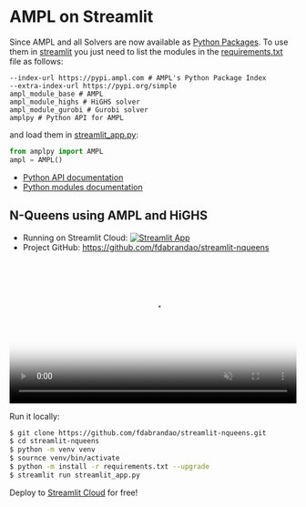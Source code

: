 # AMPL on Streamlit

Since AMPL and all Solvers are now available as [Python Packages](modules.md). To use them in [streamlit](https://streamlit.io) you just need to list the modules in the [requirements.txt](https://github.com/fdabrandao/streamlit-nqueens/blob/master/requirements.txt) file as follows:

```
--index-url https://pypi.ampl.com # AMPL's Python Package Index
--extra-index-url https://pypi.org/simple
ampl_module_base # AMPL
ampl_module_highs # HiGHS solver
ampl_module_gurobi # Gurobi solver
amplpy # Python API for AMPL
```

and load them in [streamlit_app.py](https://github.com/fdabrandao/streamlit-nqueens/blob/master/streamlit_app.py):
```python
from amplpy import AMPL
ampl = AMPL()
```

- [Python API documentation](https://amplpy.ampl.com)
- [Python modules documentation](modules.md)

## N-Queens using AMPL and HiGHS

- Running on Streamlit Cloud: [![Streamlit App](https://static.streamlit.io/badges/streamlit_badge_black_white.svg)](https://share.streamlit.io/fdabrandao/streamlit-nqueens/)
- Project GitHub: <https://github.com/fdabrandao/streamlit-nqueens>


<a href="https://share.streamlit.io/fdabrandao/streamlit-nqueens/" target="_blank">
    <video width="100%" autoplay loop muted poster="https://ampl.com/upload/videos/nqueens_streamlit_poster.jpg">
        <source src="https://ampl.com/upload/videos/nqueens_streamlit.mp4" type="video/mp4" />
    </video>
</a>

Run it locally:
```bash
$ git clone https://github.com/fdabrandao/streamlit-nqueens.git
$ cd streamlit-nqueens
$ python -m venv venv
$ sournce venv/bin/activate
$ python -m install -r requirements.txt --upgrade
$ streamlit run streamlit_app.py
```

Deploy to [Streamlit Cloud](https://streamlit.io/) for free!
